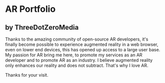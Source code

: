 # AR Portfolio
## by ThreeDotZeroMedia

Thanks to the amazing community of open-source AR developers, it's finally become possible to experience augmented reality in a web browser, even on lower end devices, this has opened up access to a large user base. 
My passion for AR bring me here, to promote my services as an AR developer and to promote AR as an industry. I believe augmented reality only enhances our reality and does not subtract. That's why I love AR.

Thanks for your visit. 

